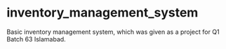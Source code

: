 # inventory_management_system
Basic inventory management system, which was given as a project for Q1 Batch 63 Islamabad.
